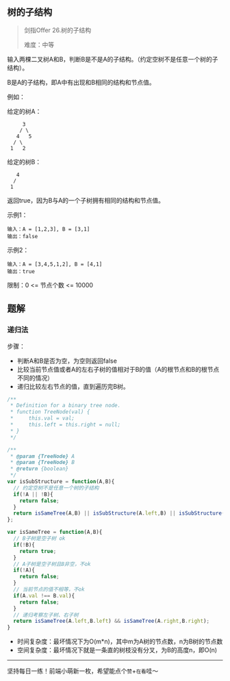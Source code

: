 ## 树的子结构

> 剑指Offer 26.树的子结构
>
> 难度：中等

输入两棵二叉树A和B，判断B是不是A的子结构。（约定空树不是任意一个树的子结构）。

B是A的子结构，即A中有出现和B相同的结构和节点值。

例如：

给定的树A：

```
     3
    / \
   4   5
  / \
 1   2
```

给定的树B：

```
   4 
  /
 1
```

返回true，因为B与A的一个子树拥有相同的结构和节点值。

示例1：

```
输入：A = [1,2,3], B = [3,1]
输出：false
```

示例2：

```
输入：A = [3,4,5,1,2], B = [4,1]
输出：true
```

限制：0 <= 节点个数 <= 10000

## 题解

### 递归法

步骤：

- 判断A和B是否为空，为空则返回false
- 比较当前节点值或者A的左右子树的值相对于B的值（A的根节点和B的根节点不同的情况）
- 递归比较左右节点的值，直到遍历完B树。

```javascript
/**
 * Definition for a binary tree node.
 * function TreeNode(val) {
 *     this.val = val;
 *     this.left = this.right = null;
 * }
 */

/**
 * @param {TreeNode} A
 * @param {TreeNode} B
 * @return {boolean}
 */
var isSubStructure = function(A,B){
  // 约定空树不是任意一个树的子结构
  if(!A || !B){
    return false;
  }
  return isSameTree(A,B) || isSubStructure(A.left,B) || isSubStructure(A.right,B)
};

var isSameTree = function(A,B){
  // B子树是空子树 ok
  if(!B){
    return true;
  }
  // A子树是空子树且B非空，不ok
  if(!A){
    return false;
  }
  // 当前节点的值不相等，不ok
  if(A.val !== B.val){
    return false;
  }
  // 递归考察左子树、右子树
  return isSameTree(A.left,B.left) && isSameTree(A.right,B.right);
}
```

- 时间复杂度：最坏情况下为O(m*n)，其中m为A树的节点数，n为B树的节点数
- 空间复杂度：最坏情况下就是一条直的树枝没有分叉，为B的高度n，即O(n)

****

坚持每日一练！前端小萌新一枚，希望能点个`赞`+`在看`哇～

